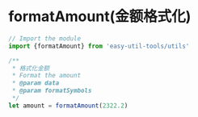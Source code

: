 # formatAmount(金额格式化)

```typescript
// Import the module
import {formatAmount} from 'easy-util-tools/utils'
```

```typescript
/**
 * 格式化金额
 * Format the amount
 * @param data
 * @param formatSymbols
 */
let amount = formatAmount(2322.2)
```
